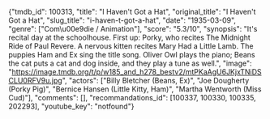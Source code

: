 {"tmdb_id": 100313, "title": "I Haven't Got a Hat", "original_title": "I Haven't Got a Hat", "slug_title": "i-haven-t-got-a-hat", "date": "1935-03-09", "genre": ["Com\u00e9die / Animation"], "score": "5.3/10", "synopsis": "It's recital day at the schoolhouse. First up: Porky, who recites The Midnight Ride of Paul Revere. A nervous kitten recites Mary Had a Little Lamb. The puppies Ham and Ex sing the title song. Oliver Owl plays the piano; Beans the cat puts a cat and dog inside, and they play a tune as well.", "image": "https://image.tmdb.org/t/p/w185_and_h278_bestv2/mtPKaAgU6JKjxTNiDSCLU0RFV9u.jpg", "actors": ["Billy Bletcher (Beans, Ex)", "Joe Dougherty (Porky Pig)", "Bernice Hansen (Little Kitty, Ham)", "Martha Wentworth (Miss Cud)"], "comments": [], "recommandations_id": [100337, 100330, 100335, 202293], "youtube_key": "notfound"}